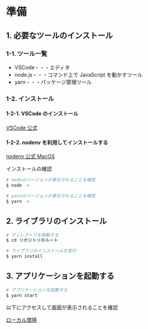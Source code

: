 # 準備

## 1. 必要なツールのインストール

### 1-1. ツール一覧

- VSCode・・・エディタ
- node.js・・・コマンド上で JavaScript を動かすツール
- yarn・・・パッケージ管理ツール

### 1-2. インストール

#### 1-2-1. VSCode のインストール

[VSCode 公式](https://azure.microsoft.com/ja-jp/products/visual-studio-code/)

#### 1-2-2. nodenv を利用してインストールする

[nodenv 公式 MacOS](https://github.com/nodenv/nodenv#homebrew-on-macos)

インストールの確認

```bash
# nodeのバージョンが表示されることを確認
$ node -v

# yarnのバージョンが表示されることを確認
$ yarn -v
```

## 2. ライブラリのインストール

```bash
# ディレクトリを移動する
$ cd リポジトリのルート

# ライブラリのインストールを実行
$ yarn install
```

## 3. アプリケーションを起動する

```bash
# アプリケーションを起動する
$ yarn start
```

以下にアクセスして画面が表示されることを確認

[ローカル環境](http://localhost:3000/)
